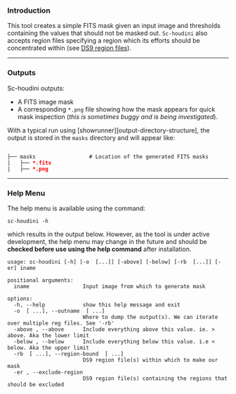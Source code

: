 ### Introduction

This tool creates a simple FITS mask given an input image and thresholds containing the values that should not be masked out. `Sc-houdini` also accepts region files specifying a region which its efforts should be concentrated within (see [DS9 region files](https://ds9.si.edu/doc/ref/region.html)). 


<!-- ------
### Example -->


------
### Outputs
Sc-houdini outputs:

- A FITS image mask
- A corresponding `*.png` file showing how the mask appears for quick mask inspection (*this is sometimes buggy and is being investigated*).

With a typical run using [showrunner][output-directory-structure], the output is stored in the `masks` directory and will appear like:

<pre><code>
├── masks                 # Location of the generated FITS masks
|   ├── <b style="color:red">*.fits </b>
|   ├── <b style="color:red">*.png</b>
</code></pre>


------
### Help Menu
The help menu is available using the command:

```
sc-houdini -h
```

which results in the output below. However, as the tool is under active development, the help menu may change in the future and should be **checked before use using the help command** after installation.

```
usage: sc-houdini [-h] [-o  [...]] [-above] [-below] [-rb  [...]] [-er] iname

positional arguments:
  iname                 Input image from which to generate mask

options:
  -h, --help            show this help message and exit
  -o  [ ...], --outname  [ ...]
                        Where to dump the output(s). We can iterate over multiple reg files. See '-rb'
  -above , --above      Include everything above this value. ie. > above. Aka the lower limit
  -below , --below      Include everything below this value. i.e < below. Aka the upper limit
  -rb  [ ...], --region-bound  [ ...]
                        DS9 region file(s) within which to make our mask
  -er , --exclude-region 
                        DS9 region file(s) containing the regions that should be excluded
```